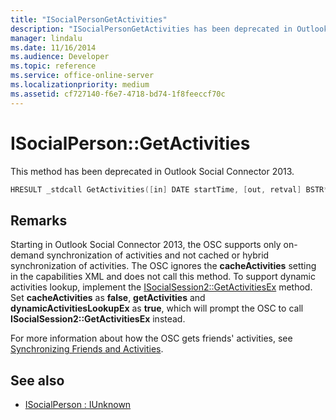 ```yaml
---
title: "ISocialPersonGetActivities"
description: "ISocialPersonGetActivities has been deprecated in Outlook Social Connector 2013. Provides references to Synchronizing Friends and Activities."
manager: lindalu
ms.date: 11/16/2014
ms.audience: Developer
ms.topic: reference
ms.service: office-online-server
ms.localizationpriority: medium
ms.assetid: cf727140-f6e7-4718-bd74-1f8feeccf70c
---
```


# ISocialPerson::GetActivities

This method has been deprecated in Outlook Social Connector 2013.
  
```cpp
HRESULT _stdcall GetActivities([in] DATE startTime, [out, retval] BSTR* activities);
```

## Remarks

Starting in Outlook Social Connector 2013, the OSC supports only on-demand synchronization of activities and not cached or hybrid synchronization of activities. The OSC ignores the **cacheActivities** setting in the capabilities XML and does not call this method. To support dynamic activities lookup, implement the [ISocialSession2::GetActivitiesEx](isocialsession2-getactivitiesex.md) method. Set **cacheActivities** as **false**, **getActivities** and **dynamicActivitiesLookupEx** as **true**, which will prompt the OSC to call **ISocialSession2::GetActivitiesEx** instead. 
  
For more information about how the OSC gets friends' activities, see [Synchronizing Friends and Activities](synchronizing-friends-and-activities.md). 
  
## See also

- [ISocialPerson : IUnknown](isocialpersoniunknown.md)

